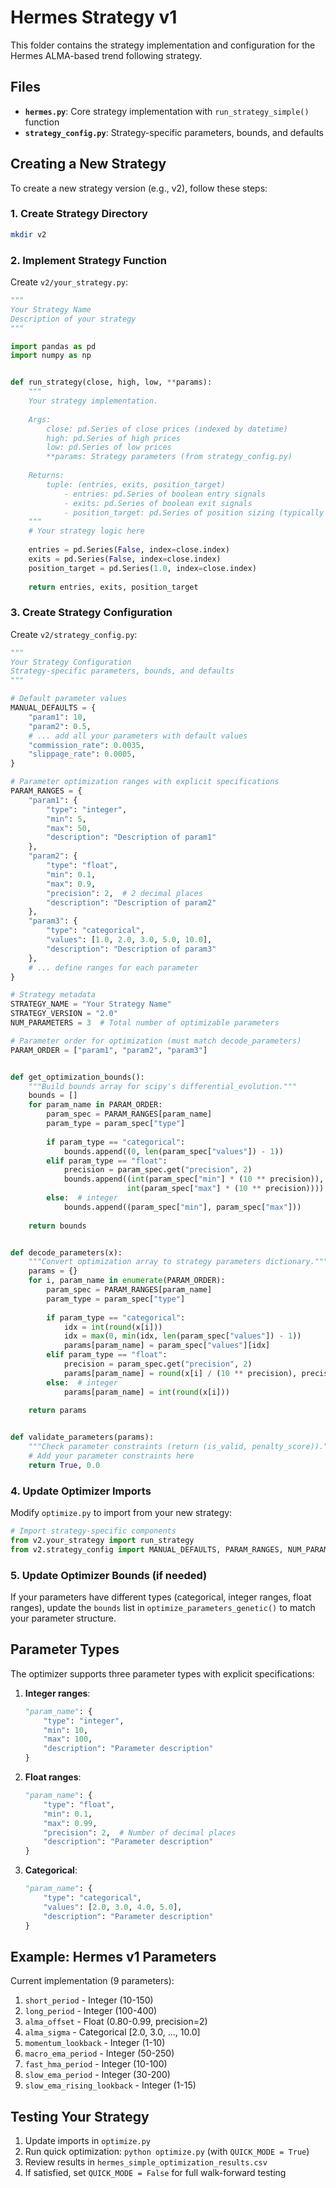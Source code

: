 # Hermes Strategy v1

This folder contains the strategy implementation and configuration for the Hermes ALMA-based trend following strategy.

## Files

- **`hermes.py`**: Core strategy implementation with `run_strategy_simple()` function
- **`strategy_config.py`**: Strategy-specific parameters, bounds, and defaults

## Creating a New Strategy

To create a new strategy version (e.g., v2), follow these steps:

### 1. Create Strategy Directory

```bash
mkdir v2
```

### 2. Implement Strategy Function

Create `v2/your_strategy.py`:

```python
"""
Your Strategy Name
Description of your strategy
"""

import pandas as pd
import numpy as np


def run_strategy(close, high, low, **params):
    """
    Your strategy implementation.
    
    Args:
        close: pd.Series of close prices (indexed by datetime)
        high: pd.Series of high prices
        low: pd.Series of low prices
        **params: Strategy parameters (from strategy_config.py)
    
    Returns:
        tuple: (entries, exits, position_target)
            - entries: pd.Series of boolean entry signals
            - exits: pd.Series of boolean exit signals
            - position_target: pd.Series of position sizing (typically 1.0 for 100%)
    """
    # Your strategy logic here
    
    entries = pd.Series(False, index=close.index)
    exits = pd.Series(False, index=close.index)
    position_target = pd.Series(1.0, index=close.index)
    
    return entries, exits, position_target
```

### 3. Create Strategy Configuration

Create `v2/strategy_config.py`:

```python
"""
Your Strategy Configuration
Strategy-specific parameters, bounds, and defaults
"""

# Default parameter values
MANUAL_DEFAULTS = {
    "param1": 10,
    "param2": 0.5,
    # ... add all your parameters with default values
    "commission_rate": 0.0035,
    "slippage_rate": 0.0005,
}

# Parameter optimization ranges with explicit specifications
PARAM_RANGES = {
    "param1": {
        "type": "integer",
        "min": 5,
        "max": 50,
        "description": "Description of param1"
    },
    "param2": {
        "type": "float",
        "min": 0.1,
        "max": 0.9,
        "precision": 2,  # 2 decimal places
        "description": "Description of param2"
    },
    "param3": {
        "type": "categorical",
        "values": [1.0, 2.0, 3.0, 5.0, 10.0],
        "description": "Description of param3"
    },
    # ... define ranges for each parameter
}

# Strategy metadata
STRATEGY_NAME = "Your Strategy Name"
STRATEGY_VERSION = "2.0"
NUM_PARAMETERS = 3  # Total number of optimizable parameters

# Parameter order for optimization (must match decode_parameters)
PARAM_ORDER = ["param1", "param2", "param3"]


def get_optimization_bounds():
    """Build bounds array for scipy's differential_evolution."""
    bounds = []
    for param_name in PARAM_ORDER:
        param_spec = PARAM_RANGES[param_name]
        param_type = param_spec["type"]
        
        if param_type == "categorical":
            bounds.append((0, len(param_spec["values"]) - 1))
        elif param_type == "float":
            precision = param_spec.get("precision", 2)
            bounds.append((int(param_spec["min"] * (10 ** precision)), 
                          int(param_spec["max"] * (10 ** precision))))
        else:  # integer
            bounds.append((param_spec["min"], param_spec["max"]))
    
    return bounds


def decode_parameters(x):
    """Convert optimization array to strategy parameters dictionary."""
    params = {}
    for i, param_name in enumerate(PARAM_ORDER):
        param_spec = PARAM_RANGES[param_name]
        param_type = param_spec["type"]
        
        if param_type == "categorical":
            idx = int(round(x[i]))
            idx = max(0, min(idx, len(param_spec["values"]) - 1))
            params[param_name] = param_spec["values"][idx]
        elif param_type == "float":
            precision = param_spec.get("precision", 2)
            params[param_name] = round(x[i] / (10 ** precision), precision)
        else:  # integer
            params[param_name] = int(round(x[i]))
    
    return params


def validate_parameters(params):
    """Check parameter constraints (return (is_valid, penalty_score))."""
    # Add your parameter constraints here
    return True, 0.0
```

### 4. Update Optimizer Imports

Modify `optimize.py` to import from your new strategy:

```python
# Import strategy-specific components
from v2.your_strategy import run_strategy
from v2.strategy_config import MANUAL_DEFAULTS, PARAM_RANGES, NUM_PARAMETERS
```

### 5. Update Optimizer Bounds (if needed)

If your parameters have different types (categorical, integer ranges, float ranges), update the `bounds` list in `optimize_parameters_genetic()` to match your parameter structure.

## Parameter Types

The optimizer supports three parameter types with explicit specifications:

1. **Integer ranges**: 
   ```python
   "param_name": {
       "type": "integer",
       "min": 10,
       "max": 100,
       "description": "Parameter description"
   }
   ```

2. **Float ranges**: 
   ```python
   "param_name": {
       "type": "float",
       "min": 0.1,
       "max": 0.99,
       "precision": 2,  # Number of decimal places
       "description": "Parameter description"
   }
   ```

3. **Categorical**: 
   ```python
   "param_name": {
       "type": "categorical",
       "values": [2.0, 3.0, 4.0, 5.0],
       "description": "Parameter description"
   }
   ```

## Example: Hermes v1 Parameters

Current implementation (9 parameters):

1. `short_period` - Integer (10-150)
2. `long_period` - Integer (100-400)
3. `alma_offset` - Float (0.80-0.99, precision=2)
4. `alma_sigma` - Categorical [2.0, 3.0, ..., 10.0]
5. `momentum_lookback` - Integer (1-10)
6. `macro_ema_period` - Integer (50-250)
7. `fast_hma_period` - Integer (10-100)
8. `slow_ema_period` - Integer (30-200)
9. `slow_ema_rising_lookback` - Integer (1-15)

## Testing Your Strategy

1. Update imports in `optimize.py`
2. Run quick optimization: `python optimize.py` (with `QUICK_MODE = True`)
3. Review results in `hermes_simple_optimization_results.csv`
4. If satisfied, set `QUICK_MODE = False` for full walk-forward testing
